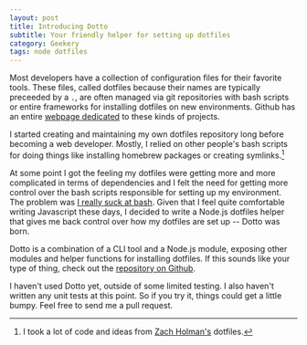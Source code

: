 ```yaml
---
layout: post
title: Introducing Dotto
subtitle: Your friendly helper for setting up dotfiles
category: Geekery
tags: node dotfiles
---
```


Most developers have a collection of configuration files for their favorite
tools. These files, called dotfiles because their names are typically preceeded
by a `.`, are often managed via git repositories with bash scripts or entire
frameworks for installing dotfiles on new environments. Github has an entire
[webpage dedicated](https://dotfiles.github.io) to these kinds of projects.

I started creating and maintaining my own dotfiles repository long before
becoming a web developer. Mostly, I relied on other people's bash scripts for
doing things like installing homebrew packages or creating symlinks.[^holman]

At some point I got the feeling my dotfiles were getting more and more
complicated in terms of dependencies and I felt the need for getting more
control over the bash scripts responsible for setting up my environment. The
problem was [I really suck at
bash](https://developer.atlassian.com/blog/2015/11/scripting-with-node/). Given
that I feel quite comfortable writing Javascript these days, I decided to write
a Node.js dotfiles helper that gives me back control over how my dotfiles are
set up -- Dotto was born.

Dotto is a combination of a CLI tool and a Node.js module, exposing other
modules and helper functions for installing dotfiles. If this sounds like your
type of thing, check out the [repository on
Github](https://github.com/felixjung/dotto).

I haven't used Dotto yet, outside of some limited testing. I also haven't
written any unit tests at this point. So if you try it, things could get a
little bumpy. Feel free to send me a pull request.

[^holman]: I took a lot of code and ideas from [Zach Holman's](https://github.com/holman/dotfiles) dotfiles.
